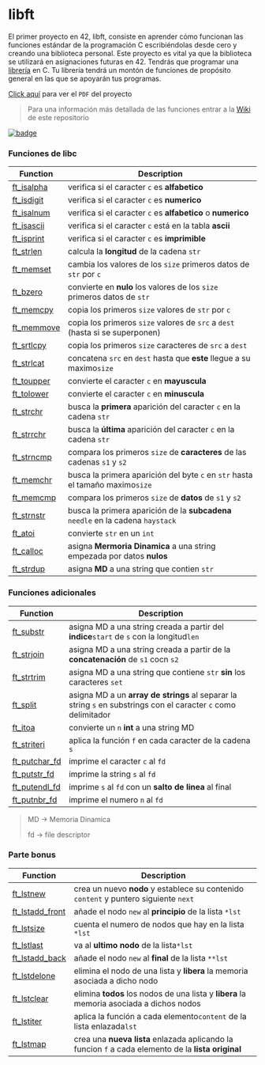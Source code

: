 # libft
El primer proyecto en 42, libft, consiste en aprender cómo funcionan las funciones estándar de la programación C escribiéndolas desde cero y creando una biblioteca personal. Este proyecto es vital ya que la biblioteca se utilizará en asignaciones futuras en 42.
Tendrás que programar una [librería](./inc/libft.h) en C. Tu librería tendrá un montón de funciones de propósito general en las que se apoyarán tus programas.

[Click aquí](./public/es_subject.pdf) para ver el `PDF` del proyecto
> Para una información más detallada de las funciones entrar a la [Wiki](https://github.com/zafraedu/42/wiki) de este repositorio

[![badge](https://github.com/byaliego/42-project-badges/blob/main/badges/libftm.png)](./src)

### Funciones de libc
| Function | Description |
| -------- | ----------- |
|[ft_isalpha](./src/ft_isalpha.c) |verifica si el caracter `c` es **alfabetico**                                   |
|[ft_isdigit](./src/ft_isdigit.c) |verifica si el caracter `c` es **numerico**                                     |
|[ft_isalnum](./src/ft_isalnum.c) |verifica si el caracter `c` es **alfabetico** o **numerico**                    |
|[ft_isascii](./src/ft_isascii.c) |verifica si el caracter `c` está en la tabla **ascii**                          |
|[ft_isprint](./src/ft_isprint.c) |verifica si el caracter `c` es **imprimible**                                   |
|[ft_strlen](./src/ft_strlen.c)   |calcula la **longitud** de la cadena `str`                                      |
|[ft_memset](./src/ft_memset.c)   |cambia los valores de los `size` primeros datos de  `str` por `c`               |
|[ft_bzero](./src/ft_bzero.c)     |convierte en **nulo** los valores de los `size` primeros datos de `str`         |
|[ft_memcpy](./src/ft_memcpy.c)   |copia los primeros `size` valores de `str` por `c`                              |
|[ft_memmove](./src/ft_memmove.c) |copia los primeros `size` valores de `src` a `dest` (hasta si se superponen)    |
|[ft_srtlcpy](./src/ft_strlcpy.c) |copia los primeros `size` caracteres de `src` a `dest`                          |
|[ft_strlcat](./src/ft_strlcat.c) |concatena `src` en `dest` hasta que **este** llegue a su maximo`size`           |
|[ft_toupper](./src/ft_toupper.c) |convierte el caracter `c` en **mayuscula**                                      |
|[ft_tolower](./src/ft_tolower.c) |convierte el caracter `c` en **minuscula**                                      |
|[ft_strchr](./src/ft_strchr.c)   |busca la **primera** aparición del caracter `c` en la cadena `str`              |
|[ft_strrchr](./src/ft_strrchr.c) |busca la **última** aparición del caracter `c` en la cadena `str`               |
|[ft_strncmp](./src/ft_strncmp.c) |compara los primeros `size` de **caracteres** de las cadenas `s1` y `s2`        |
|[ft_memchr](./src/ft_memchr.c)   |busca la primera aparición del byte `c` en `str` hasta el tamaño maximo`size`   |
|[ft_memcmp](./src/ft_memcmp.c)   |compara los primeros `size` de **datos** de `s1` y `s2`                         |
|[ft_strnstr](./src/ft_strnstr.c) |busca la primera aparición de la **subcadena** `needle` en la cadena `haystack` |
|[ft_atoi](./src/ft_atoi.c)       |convierte `str` en un `int`                                                     |
|[ft_calloc](./src/ft_calloc.c)   |asigna **Mermoria Dinamica** a una string empezada por datos **nulos**          |
|[ft_strdup](./src/ft_strdup.c)   |asigna **MD** a una string que contien `str`                                    | 


### Funciones adicionales
| Function | Description |
| -------- | ----------- |
|[ft_substr](./src/ft_substr.c)         |asigna MD a una string creada a partir del **indice**`start` de `s` con la longitud`len`                        |
|[ft_strjoin](./src/ft_srtjoin.c)       |asigna MD a una string creada a partir de la **concatenación** de `s1` cocn `s2`                                |
|[ft_strtrim](./src/ft_strtrim.c)       |asigna MD a una string que contiene `str` **sin** los caracteres `set`                                          |
|[ft_split](./src/ft_split.c)           |asigna MD a un **array de strings** al separar la string `s` en substrings con el caracter `c` como delimitador |
|[ft_itoa](./src/ft_itoa.c)             |convierte un `n` **int** a una string MD                                                                        |
|[ft_striteri](./src/ft_striteri.c)     |aplica la función `f` en cada caracter de la cadena `s`                                                         |
|[ft_putchar_fd](./src/ft_putchar_fd.c) |imprime el caracter `c` al `fd`                                                                                 |
|[ft_putstr_fd](./src/ft_putstr_fd.c)   |imprime la string `s` al `fd`                                                                                   |
|[ft_putendl_fd](./src/ft_putendl_fd.c) |imprime `s` al `fd` con un **salto de linea** al final                                                          |
|[ft_putnbr_fd](./src/ft_putnbr_fd.c)   |imprime el numero `n` al `fd`                                                                                   |
> MD -> Memoria Dinamica
> 
> fd -> file descriptor


### Parte bonus
| Function | Description |
| -------- | ----------- |
|[ft_lstnew](./src/ft_lstnew_bonus.c)             |crea un nuevo **nodo** y establece su contenido `content` y puntero siguiente `next`                |
|[ft_lstadd_front](./src/ft_lstadd_front_bonus.c) |añade el nodo `new` al **principio** de la lista `*lst`                                             |
|[ft_lstsize](./src/ft_lstsize_bonus.c)           |cuenta el numero de nodos que hay en la lista `*lst`                                                |
|[ft_lstlast](./src/ft_lstlast_bonus.c)           |va al **ultimo nodo** de la lista`*lst`                                                             |
|[ft_lstadd_back](./src/ft_lstadd_back_bonus.c)   |añade el nodo `new` al **final** de la lista `**lst`                                                |
|[ft_lstdelone](./src/ft_lstdelone_bonus.c)       |elimina el nodo de una lista y **libera** la memoria asociada a dicho nodo                          |
|[ft_lstclear](./src/ft_lstclear_bonus.c)         |elimina **todos** los nodos de una lista y **libera** la memoria asociada a dichos nodos            |
|[ft_lstiter](./src/ft_lstiter_bonus.c)           |aplica la función a cada elemento`content` de la lista enlazada`lst`                                |
|[ft_lstmap](./src/ft_lstmap_bonus.c)             |crea una **nueva lista** enlazada aplicando la funcion `f` a cada elemento de la **lista original** |
